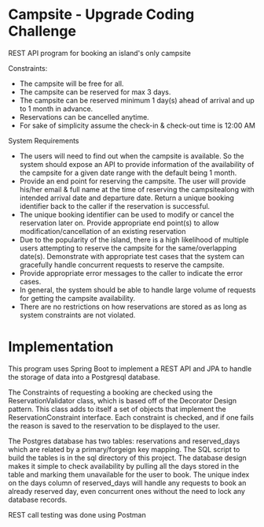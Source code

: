 # Campsite - Upgrade Coding Challenge

REST API program for booking an island's only campsite

Constraints:

* The campsite will be free for all.
* The campsite can be reserved for max 3 days.
* The campsite can be reserved minimum 1 day(s) ahead of arrival and up to 1 month in advance.
* Reservations can be cancelled anytime.
* For sake of simplicity assume the check-in & check-out time is 12:00 AM

System Requirements
* The users will need to find out when the campsite is available. So the system should expose an API to provide information of the availability of the campsite for a given date range with the default being 1 month.
* Provide an end point for reserving the campsite. The user will provide his/her email & full name at the time of reserving the campsitealong with intended arrival date and departure date. Return a unique booking identifier back to the caller if the reservation is successful.
* The unique booking identifier can be used to modify or cancel the reservation later on. Provide appropriate end point(s) to allow modification/cancellation of an existing reservation
* Due to the popularity of the island, there is a high likelihood of multiple users attempting to reserve the campsite for the same/overlapping date(s). Demonstrate with appropriate test cases that the system can gracefully handle concurrent requests to reserve the campsite.
* Provide appropriate error messages to the caller to indicate the error cases.
* In general, the system should be able to handle large volume of requests for getting the campsite availability.
* There are no restrictions on how reservations are stored as as long as system constraints are not violated.


# Implementation
This program uses Spring Boot to implement a REST API and JPA to handle the storage of data into a Postgresql database. 

The Constraints of requesting a booking are checked using the ReservationValidator class, which is based off of the Decorator Design pattern. This class adds to itself a set of objects that implement the ReservationConstraint interface. Each constraint is checked, and if one fails the reason is saved to the reservation to be displayed to the user. 

The Postgres database has two tables: reservations and reserved_days which are related by a primary/forgeign key mapping. The SQL script to build the tables is in the sql directory of this project. The database design makes it simple to check availability by pulling all the days stored in the table and marking them unavailable for the user to book. The unique index on the days column of reserved_days will handle any requests to book an already reserved day, even concurrent ones without the need to lock any database records. 

REST call testing was done using Postman
